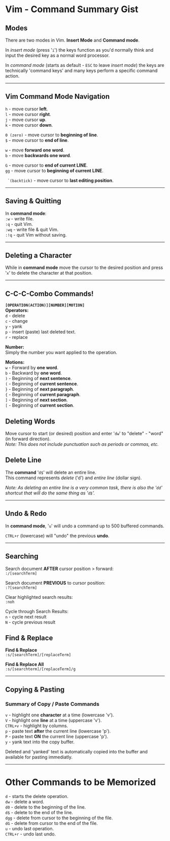 # Vim - Command Summary Gist
## Modes
There are two modes in Vim. **Insert Mode** and **Command mode**.

In _insert mode_ (press '```i```') the keys function as you'd normally think and input the desired key as a normal word processor.

In _command mode_ (starts as default - ```ESC``` to leave _insert mode_) the keys are technically 'command keys' and many keys perform a specific command action.

***

## Vim Command Mode Navigation
```h``` - move cursor **left**.<br>
```l``` - move cursor **right**.<br>
```j``` - move cursor **up**.<br>
```k``` - move cursor **down**.<br>

```0 (zero)``` - move cursor to **beginning of line**.<br>
```$``` - move cursor to **end of line**.<br>

```w``` - move **forward one word**.<br>
```b``` - move **backwards one word**.<br>

```G``` - move cursor to **end of current LINE**.<br>
```gg``` - move cursor to **beginning of current LINE**.<br>

``` `(backtick)``` - move cursor to **last editing position**.

***

## Saving & Quitting
In **command mode**:<br>
```:w``` - write file.<br>
```:q``` - quit Vim.<br>
```:wq``` - write file & quit Vim.<br>
```:!q``` - quit Vim without saving.<br>

***

## Deleting a Character
While in **command mode** move the cursor to the desired position and press '```x```' to delete the character at that position.

***

## C-C-C-Combo Commands!
**```[OPERATION(ACTION)][NUMBER][MOTION]```**<br>
**Operators:**<br>
```d``` - delete<br>
```c``` - change<br>
```y``` - yank<br>
```p``` - insert (paste) last deleted text.<br>
```r``` - replace<br>

**Number:**<br>
Simply the number you want applied to the operation.

**Motions:**<br>
 ```w``` - Forward by **one word**.<br>
 ```b``` - Backward by **one word**.<br>
 ```)``` - Beginning of **next sentence**.<br>
 ```(``` - Beginning of **current sentence**.<br>
 ```}``` - Beginning of **next paragraph**.<br>
 ```{``` - Beginning of **current paragraph**.<br>
 ```]``` - Beginning of **next section**.<br>
 ```[``` - Beginning of **current section**.<br>

## Deleting Words
Move cursor to start (or desired) position and enter '```dw```' to "delete" - "word" (in forward direction).<br>
_Note: This does not include punctuation such as periods or commas, etc._

## Delete Line
The **command** '```d$```' will delete an entire line.<br>
This command represents _delete_ ('d') and _entire line_ (dollar sign).

_Note: As deleting an entire line is a very common task, there is also the '```dd```' shortcut that will do the same thing as '```d$```'._

***

## Undo & Redo
In **command mode**, '```u```' will undo a command up to 500 buffered commands.<br>

```CTRL+r``` (lowercase) will "undo" the previous **undo**.

***

## Searching
Search document **AFTER** cursor position > forward:<br>
```:/[searchTerm]```<br>

Search document **PREVIOUS** to cursor position:<br>
```:?[searchTerm]```<br>

Clear highlighted search results:<br>
```:noh```<br>

Cycle through Search Results:<br>
```n``` - cycle next result<br>
```N``` - cycle previous result<br>

## Find & Replace
**Find & Replace**<br>
```:s/[searchTerm]/[replaceTerm]```<br>

**Find & Replace All**<br>
```:s/[searchterm]/[replaceTerm]/g```

***

## Copying & Pasting
### Summary of Copy / Paste Commands
```v``` - highlight one **character** at a time (lowercase 'v').<br>
```V``` - highlight one **line** at a time (uppercase 'v').<br>
```CTRL+v``` - highlight by columns.<br>
```p``` - paste text **after** the current line (lowercase 'p').<br>
```P``` - paste text **ON** the current line (uppercase 'p').<br>
```y``` - yank text into the copy buffer.<br>

Deleted and 'yanked' text is automatically copied into the buffer and available for pasting immediatly.

***

# Other Commands to be Memorized
```d``` - starts the delete operation.<br>
```dw``` - delete a word.<br>
```d0``` - delete to the beginning of the line.<br>
```d$``` - delete to the end of the line.<br>
```dgg``` - delete from cursor to the beginning of the file.<br>
```dG``` - delete from cursor to the end of the file.<br>
```u``` - undo last operation.<br>
```CTRL+r``` - undo last undo.<br>